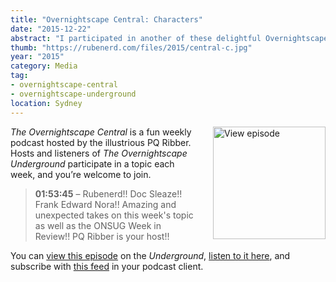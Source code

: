 ```yaml
---
title: "Overnightscape Central: Characters"
date: "2015-12-22"
abstract: "I participated in another of these delightful Overnightscape Underground productions by PQ Ribber."
thumb: "https://rubenerd.com/files/2015/central-c.jpg"
year: "2015"
category: Media
tag:
- overnightscape-central
- overnightscape-underground
location: Sydney
---
```

<p class="show-cover"><a href="https://onsug.com/archives/18602/"><img src="https://rubenerd.com/files/2015/central-c.jpg" alt="View episode" style="float:right; margin:0 0 1em 2em; width:180px; height:180px;" /></a></p>

*The Overnightscape Central* is a fun weekly podcast hosted by the illustrious PQ Ribber. Hosts and listeners of *The Overnightscape Underground* participate in a topic each week, and you’re welcome to join.

> **01:53:45** – Rubenerd!! Doc Sleaze!! Frank Edward Nora!! Amazing and unexpected takes on this week's topic as well as the ONSUG Week in Review!! PQ Ribber is your host!!

You can <a href="https://onsug.com/archives/18602/">view this episode</a> on the *Underground*, <a href="https://media.blubrry.com/onsug/p/onsug.com/shows/Dec15/onsug_Dec15_Central_Cha.mp3">listen to it here</a>, and subscribe with <a href="https://onsug.com/archives/category/overnightscapecentral/feed/">this feed</a> in your podcast client.
